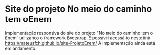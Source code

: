 # Site do projeto No meio do caminho tem oEnem
Implementação responsiva do site do projeto "No meio do caminho tem o Enem" utilizando o framework Bootstrap. É possível acessá-lo neste link https://mateusfch.github.io/site-ProjetoEnem/
A implementação ainda está em andamento.
